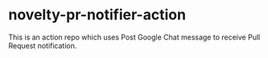# novelty-pr-notifier-action
This is an action repo which uses Post Google Chat message to receive Pull Request notification. 
